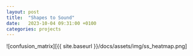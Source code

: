 ```yaml
---
layout: post
title:  "Shapes to Sound"
date:   2023-10-04 09:31:00 +0100
categories: projects
---
```


![confusion_matrix][{{ site.baseurl }}/docs/assets/img/ss_heatmap.png]
